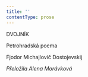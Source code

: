 ```yaml
---
title: ''
contentType: prose
---
```


<section>

DVOJNÍK

Petrohradská poema

Fjodor Michajlovič Dostojevskij

_Přeložila Alena Morávková_

</section>
